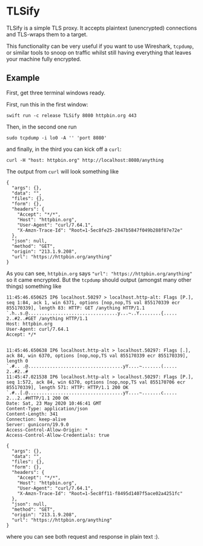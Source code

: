 # TLSify

TLSify is a simple TLS proxy. It accepts plaintext (unencrypted) connections and TLS-wraps them to a target.

This functionality can be very useful if you want to use Wireshark, `tcpdump`, or similar tools to snoop on traffic whilst still having everything
that leaves your machine fully encrypted.

## Example

First, get three terminal windows ready.

First, run this in the first window:

```
swift run -c release TLSify 8080 httpbin.org 443
```

Then, in the second one run

```
sudo tcpdump -i lo0 -A '' 'port 8080'
```

and finally, in the third you can kick off a `curl`:

```
curl -H "host: httpbin.org" http://localhost:8080/anything
```

The output from `curl` will look something like

```
{
  "args": {}, 
  "data": "", 
  "files": {}, 
  "form": {}, 
  "headers": {
    "Accept": "*/*", 
    "Host": "httpbin.org", 
    "User-Agent": "curl/7.64.1", 
    "X-Amzn-Trace-Id": "Root=1-5ec8fe25-2847b5847f049b288f87e72e"
  }, 
  "json": null, 
  "method": "GET", 
  "origin": "213.1.9.208", 
  "url": "https://httpbin.org/anything"
}
```

As you can see, `httpbin.org` says `"url": "https://httpbin.org/anything"` so it came encrypted. But the `tcpdump` should output
(amongst many other things) something like

```
11:45:46.650625 IP6 localhost.50297 > localhost.http-alt: Flags [P.], seq 1:84, ack 1, win 6371, options [nop,nop,TS val 855170339 ecr 855170339], length 83: HTTP: GET /anything HTTP/1.1
`.h..s.@.................................y...~..Y........{.....
2..#2..#GET /anything HTTP/1.1
Host: httpbin.org
User-Agent: curl/7.64.1
Accept: */*


11:45:46.650638 IP6 localhost.http-alt > localhost.50297: Flags [.], ack 84, win 6370, options [nop,nop,TS val 855170339 ecr 855170339], length 0
`.#.. .@...................................yY....~.......(.....
2..#2..#
11:45:47.021538 IP6 localhost.http-alt > localhost.50297: Flags [P.], seq 1:572, ack 84, win 6370, options [nop,nop,TS val 855170706 ecr 855170339], length 571: HTTP: HTTP/1.1 200 OK
`.#..[.@...................................yY....~.......c.....
2...2..#HTTP/1.1 200 OK
Date: Sat, 23 May 2020 10:46:41 GMT
Content-Type: application/json
Content-Length: 341
Connection: keep-alive
Server: gunicorn/19.9.0
Access-Control-Allow-Origin: *
Access-Control-Allow-Credentials: true

{
  "args": {}, 
  "data": "", 
  "files": {}, 
  "form": {}, 
  "headers": {
    "Accept": "*/*", 
    "Host": "httpbin.org", 
    "User-Agent": "curl/7.64.1", 
    "X-Amzn-Trace-Id": "Root=1-5ec8ff11-f8495d1407f5ace02a4251fc"
  }, 
  "json": null, 
  "method": "GET", 
  "origin": "213.1.9.208", 
  "url": "https://httpbin.org/anything"
}
```

where you can see both request and response in plain text :).
